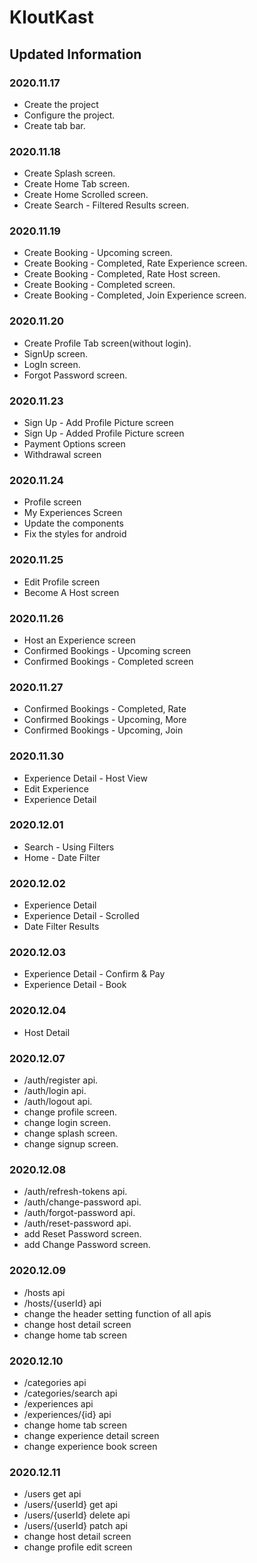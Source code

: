 # KloutKast

## Updated Information

### 2020.11.17
- Create the project
- Configure the project.
- Create tab bar.

### 2020.11.18
- Create Splash screen.
- Create Home Tab screen.
- Create Home Scrolled screen.
- Create Search - Filtered Results screen.

### 2020.11.19
- Create Booking - Upcoming screen.
- Create Booking - Completed, Rate Experience screen.
- Create Booking - Completed, Rate Host screen.
- Create Booking - Completed screen.
- Create Booking - Completed, Join Experience screen.

### 2020.11.20
- Create Profile Tab screen(without login).
- SignUp screen.
- LogIn screen.
- Forgot Password screen.

### 2020.11.23
- Sign Up - Add Profile Picture screen
- Sign Up - Added Profile Picture screen
- Payment Options screen
- Withdrawal screen

### 2020.11.24
- Profile screen
- My Experiences Screen
- Update the components
- Fix the styles for android

### 2020.11.25
- Edit Profile screen
- Become A Host screen

### 2020.11.26
- Host an Experience screen
- Confirmed Bookings - Upcoming screen
- Confirmed Bookings - Completed screen

### 2020.11.27
- Confirmed Bookings - Completed, Rate
- Confirmed Bookings - Upcoming, More
- Confirmed Bookings - Upcoming, Join

### 2020.11.30
- Experience Detail - Host View
- Edit Experience
- Experience Detail

### 2020.12.01
- Search - Using Filters
- Home - Date Filter

### 2020.12.02
- Experience Detail
- Experience Detail - Scrolled
- Date Filter Results

### 2020.12.03
- Experience Detail - Confirm & Pay
- Experience Detail - Book

### 2020.12.04
- Host Detail

### 2020.12.07
- /auth/register api.
- /auth/login api.
- /auth/logout api.
- change profile screen.
- change login screen.
- change splash screen.
- change signup screen.

### 2020.12.08
- /auth/refresh-tokens api.
- /auth/change-password api.
- /auth/forgot-password api.
- /auth/reset-password api.
- add Reset Password screen.
- add Change Password screen. 

### 2020.12.09
- /hosts api
- /hosts/{userId} api
- change the header setting function of all apis
- change host detail screen
- change home tab screen

### 2020.12.10
- /categories api
- /categories/search api
- /experiences api
- /experiences/{id} api
- change home tab screen
- change experience detail screen
- change experience book screen

### 2020.12.11
- /users get api
- /users/{userId} get api
- /users/{userId} delete api
- /users/{userId} patch api
- change host detail screen
- change profile edit screen